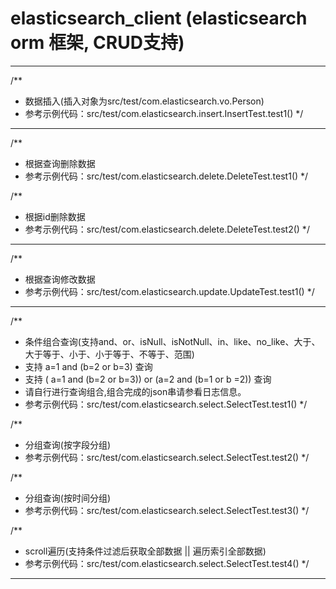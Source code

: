 # elasticsearch_client (elasticsearch orm 框架, CRUD支持)
---------------------------------------------------------

 /**
  * 数据插入(插入对象为src/test/com.elasticsearch.vo.Person)
  * 参考示例代码：src/test/com.elasticsearch.insert.InsertTest.test1()
  */
---------------------------------------------------------

 /**
  * 根据查询删除数据
  * 参考示例代码：src/test/com.elasticsearch.delete.DeleteTest.test1()
  */

 /**
  * 根据id删除数据
  * 参考示例代码：src/test/com.elasticsearch.delete.DeleteTest.test2()
  */
---------------------------------------------------------

 /**
  * 根据查询修改数据
  * 参考示例代码：src/test/com.elasticsearch.update.UpdateTest.test1()
  */
---------------------------------------------------------

 /**
  * 条件组合查询(支持and、or、isNull、isNotNull、in、like、no_like、大于、大于等于、小于、小于等于、不等于、范围)
  * 支持 a=1 and (b=2 or b=3) 查询
  * 支持 ( a=1 and (b=2 or b=3)) or (a=2 and (b=1 or b =2)) 查询
  * 请自行进行查询组合,组合完成的json串请参看日志信息。
  * 参考示例代码：src/test/com.elasticsearch.select.SelectTest.test1()
  */

 /**
  * 分组查询(按字段分组)
  * 参考示例代码：src/test/com.elasticsearch.select.SelectTest.test2()
  */

 /**
  * 分组查询(按时间分组)
  * 参考示例代码：src/test/com.elasticsearch.select.SelectTest.test3()
  */
 
 /**
  * scroll遍历(支持条件过滤后获取全部数据 || 遍历索引全部数据)
  * 参考示例代码：src/test/com.elasticsearch.select.SelectTest.test4()
  */
---------------------------------------------------------

  

  
  
     


